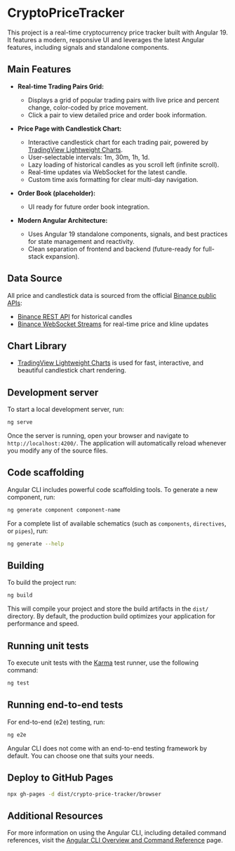 # CryptoPriceTracker

This project is a real-time cryptocurrency price tracker built with Angular 19. It features a modern, responsive UI and leverages the latest Angular features, including signals and standalone components.

## Main Features

- **Real-time Trading Pairs Grid:**
  - Displays a grid of popular trading pairs with live price and percent change, color-coded by price movement.
  - Click a pair to view detailed price and order book information.

- **Price Page with Candlestick Chart:**
  - Interactive candlestick chart for each trading pair, powered by [TradingView Lightweight Charts](https://github.com/tradingview/lightweight-charts).
  - User-selectable intervals: 1m, 30m, 1h, 1d.
  - Lazy loading of historical candles as you scroll left (infinite scroll).
  - Real-time updates via WebSocket for the latest candle.
  - Custom time axis formatting for clear multi-day navigation.

- **Order Book (placeholder):**
  - UI ready for future order book integration.

- **Modern Angular Architecture:**
  - Uses Angular 19 standalone components, signals, and best practices for state management and reactivity.
  - Clean separation of frontend and backend (future-ready for full-stack expansion).

## Data Source

All price and candlestick data is sourced from the official [Binance public APIs](https://github.com/binance/binance-spot-api-docs):
- [Binance REST API](https://github.com/binance/binance-spot-api-docs/blob/master/rest-api.md) for historical candles
- [Binance WebSocket Streams](https://github.com/binance/binance-spot-api-docs/blob/master/web-socket-streams.md) for real-time price and kline updates

## Chart Library

- [TradingView Lightweight Charts](https://github.com/tradingview/lightweight-charts) is used for fast, interactive, and beautiful candlestick chart rendering.

## Development server

To start a local development server, run:

```bash
ng serve
```

Once the server is running, open your browser and navigate to `http://localhost:4200/`. The application will automatically reload whenever you modify any of the source files.

## Code scaffolding

Angular CLI includes powerful code scaffolding tools. To generate a new component, run:

```bash
ng generate component component-name
```

For a complete list of available schematics (such as `components`, `directives`, or `pipes`), run:

```bash
ng generate --help
```

## Building

To build the project run:

```bash
ng build
```

This will compile your project and store the build artifacts in the `dist/` directory. By default, the production build optimizes your application for performance and speed.

## Running unit tests

To execute unit tests with the [Karma](https://karma-runner.github.io) test runner, use the following command:

```bash
ng test
```

## Running end-to-end tests

For end-to-end (e2e) testing, run:

```bash
ng e2e
```

Angular CLI does not come with an end-to-end testing framework by default. You can choose one that suits your needs.

## Deploy to GitHub Pages

```bash
npx gh-pages -d dist/crypto-price-tracker/browser
```

## Additional Resources

For more information on using the Angular CLI, including detailed command references, visit the [Angular CLI Overview and Command Reference](https://angular.dev/tools/cli) page.
